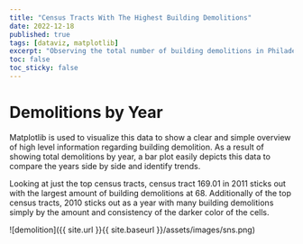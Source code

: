 ```yaml
---
title: "Census Tracts With The Highest Building Demolitions"
date: 2022-12-18
published: true
tags: [dataviz, matplotlib]
excerpt: "Observing the total number of building demolitions in Philadelphia by year."
toc: false
toc_sticky: false
---
```


# Demolitions by Year

Matplotlib is used to visualize this data to show a clear and simple overview of high level information regarding building demolition. As a result of showing total demolitions by year, a bar plot easily depicts this data to compare the years side by side and identify trends.

Looking at just the top census tracts, census tract 169.01 in 2011 sticks out with the largest amount of building demolitions at 68. Additionally of the top census tracts, 2010 sticks out as a year with many building demolitions simply by the amount and consistency of the darker color of the cells. 

![demolition]({{ site.url }}{{ site.baseurl }}/assets/images/sns.png)
